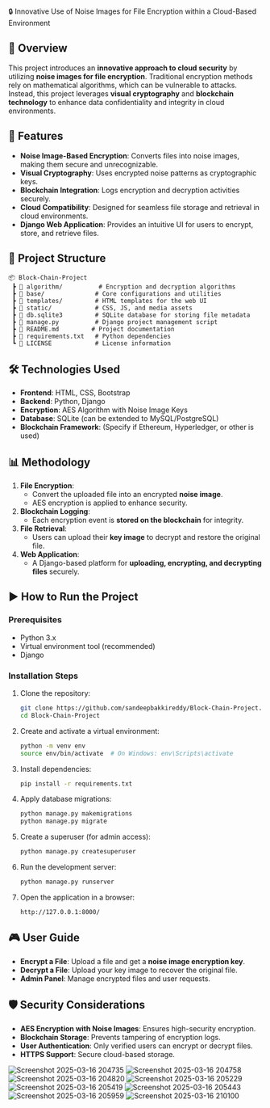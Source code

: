  🔒 Innovative Use of Noise Images for File Encryption within a Cloud-Based Environment

## 📌 Overview  
This project introduces an **innovative approach to cloud security** by utilizing **noise images for file encryption**. Traditional encryption methods rely on mathematical algorithms, which can be vulnerable to attacks. Instead, this project leverages **visual cryptography** and **blockchain technology** to enhance data confidentiality and integrity in cloud environments.  

## 🚀 Features  
- **Noise Image-Based Encryption**: Converts files into noise images, making them secure and unrecognizable.  
- **Visual Cryptography**: Uses encrypted noise patterns as cryptographic keys.  
- **Blockchain Integration**: Logs encryption and decryption activities securely.  
- **Cloud Compatibility**: Designed for seamless file storage and retrieval in cloud environments.  
- **Django Web Application**: Provides an intuitive UI for users to encrypt, store, and retrieve files.  

## 📂 Project Structure  
```
📦 Block-Chain-Project
 ┣ 📂 algorithm/          # Encryption and decryption algorithms
 ┣ 📂 base/              # Core configurations and utilities
 ┣ 📂 templates/         # HTML templates for the web UI
 ┣ 📂 static/            # CSS, JS, and media assets
 ┣ 📜 db.sqlite3         # SQLite database for storing file metadata
 ┣ 📜 manage.py          # Django project management script
 ┣ 📜 README.md         # Project documentation
 ┣ 📜 requirements.txt   # Python dependencies
 ┗ 📜 LICENSE            # License information
```

## 🛠️ Technologies Used  
- **Frontend**: HTML, CSS, Bootstrap  
- **Backend**: Python, Django  
- **Encryption**: AES Algorithm with Noise Image Keys  
- **Database**: SQLite (can be extended to MySQL/PostgreSQL)  
- **Blockchain Framework**: (Specify if Ethereum, Hyperledger, or other is used)  

## 📊 Methodology  
1. **File Encryption**:  
   - Convert the uploaded file into an encrypted **noise image**.  
   - AES encryption is applied to enhance security.  
2. **Blockchain Logging**:  
   - Each encryption event is **stored on the blockchain** for integrity.  
3. **File Retrieval**:  
   - Users can upload their **key image** to decrypt and restore the original file.  
4. **Web Application**:  
   - A Django-based platform for **uploading, encrypting, and decrypting files** securely.  

## ▶️ How to Run the Project  

### Prerequisites  
- Python 3.x  
- Virtual environment tool (recommended)  
- Django  

### Installation Steps  
1. Clone the repository:  
   ```sh
   git clone https://github.com/sandeepbakkireddy/Block-Chain-Project.git
   cd Block-Chain-Project
   ```
2. Create and activate a virtual environment:  
   ```sh
   python -m venv env
   source env/bin/activate  # On Windows: env\Scripts\activate
   ```
3. Install dependencies:  
   ```sh
   pip install -r requirements.txt
   ```
4. Apply database migrations:  
   ```sh
   python manage.py makemigrations
   python manage.py migrate
   ```
5. Create a superuser (for admin access):  
   ```sh
   python manage.py createsuperuser
   ```
6. Run the development server:  
   ```sh
   python manage.py runserver
   ```
7. Open the application in a browser:  
   ```
   http://127.0.0.1:8000/
   ```

## 🎮 User Guide  
- **Encrypt a File**: Upload a file and get a **noise image encryption key**.  
- **Decrypt a File**: Upload your key image to recover the original file.  
- **Admin Panel**: Manage encrypted files and user requests.  

## 🛡️ Security Considerations  
- **AES Encryption with Noise Images**: Ensures high-security encryption.  
- **Blockchain Storage**: Prevents tampering of encryption logs.  
- **User Authentication**: Only verified users can encrypt or decrypt files.  
- **HTTPS Support**: Secure cloud-based storage.  


![Screenshot 2025-03-16 204735](https://github.com/user-attachments/assets/7450f913-a63d-42c8-bab9-05fa3daf1bb3)
![Screenshot 2025-03-16 204758](https://github.com/user-attachments/assets/308d5b78-6236-4ca5-a9b3-edbb78c9ec3b)
![Screenshot 2025-03-16 204820](https://github.com/user-attachments/assets/beda5b97-28bd-4c25-800b-a3dc0b65ada5)
![Screenshot 2025-03-16 205229](https://github.com/user-attachments/assets/8487c070-b3b8-466d-a23a-6de30aefd264)
![Screenshot 2025-03-16 205419](https://github.com/user-attachments/assets/1604d54d-48f2-48a5-9a9b-a7c73230e719)
![Screenshot 2025-03-16 205443](https://github.com/user-attachments/assets/9cc72b87-b02f-4b8a-8e79-aa19855f13e5)
![Screenshot 2025-03-16 205959](https://github.com/user-attachments/assets/62b6fabd-90d8-4b2a-bbef-87bf67bb10a4)
![Screenshot 2025-03-16 210100](https://github.com/user-attachments/assets/533920ae-84ba-464c-8e1d-77e4e89c2b0c)

